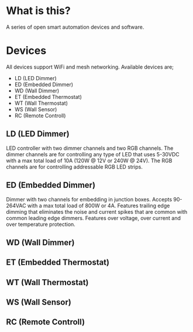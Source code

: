 # What is this?
A series of open smart automation devices and software.

# Devices
All devices support WiFi and mesh networking.
Available devices are;
* LD (LED Dimmer)
* ED (Embedded Dimmer)
* WD (Wall Dimmer)
* ET (Embedded Thermostat)
* WT (Wall Thermostat)
* WS (Wall Sensor)
* RC (Remote Controll)

## LD (LED Dimmer)
LED controller with two dimmer channels and two RGB channels.
The dimmer channels are for controlling any type of LED that uses 5-30VDC with a max total load of 10A (120W @ 12V or 240W @ 24V).
The RGB channels are for controlling addressable RGB LED strips.

## ED (Embedded Dimmer)
Dimmer with two channels for embedding in junction boxes. Accepts 90-264VAC with a max total load of 800W or 4A.
Features trailing edge dimming that eliminates the noise and current spikes that are common with common leading edge dimmers.
Features over voltage, over current and over temperature protection.

## WD (Wall Dimmer)
## ET (Embedded Thermostat)
## WT (Wall Thermostat)
## WS (Wall Sensor)
## RC (Remote Controll)
